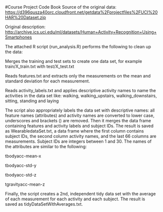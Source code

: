 #Course Project Code Book
Source of the original data: https://d396qusza40orc.cloudfront.net/getdata%2Fprojectfiles%2FUCI%20HAR%20Dataset.zip

Original description: http://archive.ics.uci.edu/ml/datasets/Human+Activity+Recognition+Using+Smartphones

The attached R script (run_analysis.R) performs the following to clean up the data:

Merges the training and test sets to create one data set, for example 
train/X_train.txt with test/X_test.txt

Reads features.txt and extracts only the measurements on the mean and standard deviation for each measurement.

Reads activity_labels.txt and applies descriptive activity names to name the activities in the data set like: walking, walking_upstairs, walking_downstairs, sitting, standing and laying

The script also appropriately labels the data set with descriptive names: all feature names (attributes) and activity names are converted to lower case, underscores and brackets () are removed. Then it merges the data frame containing features and activity labels and subject IDs. The result is saved as WearabledataSet.txt, a data frame where the first column contains subject IDs, the second column activity names, and the last 66 columns are measurements. Subject IDs are integers between 1 and 30. The names of the attributes are similar to the following:

tbodyacc-mean-x 

tbodyacc-std-y 

tbodyacc-std-z 

tgravityacc-mean-z

Finally, the script creates a 2nd, independent tidy data set with the average of each measurement for each activity and each subject. The result is saved as tidyDataSetWithAverages.txt.